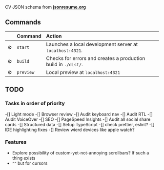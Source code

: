 CV JSON schema from [**jsonresume.org**](https://jsonresume.org/schema/)

## Commands

|     | Command        | Action                                                                       |
| :-- |:---------------| :--------------------------------------------------------------------------- |
| ⚙️  | `start`        | Launches a local development server at `localhost:4321`.                   |
| ⚙️  | `build`        | Checks for errors and creates a production build in `./dist/`. |
| ⚙️  | `preview`      | Local preview at `localhost:4321`                                       |


## TODO
### Tasks in order of priority
-[] Light mode
-[] Browser review
-[] Audit keyboard nav
-[] Audit RTL
-[] Audit VoiceOver
-[] SEO
-[] PageSpeed Insights
-[] Audit all social share cards
-[] Structured data
-[] Setup TypeScript
-[] check prettier, eslint?
-[] IDE highlighting fixes
-[] Review wierd devices like apple watch?

### Features
- Explore possibility of custom-yet-not-annoying scrollbars? If such a thing exists
- ^^ but for cursors

